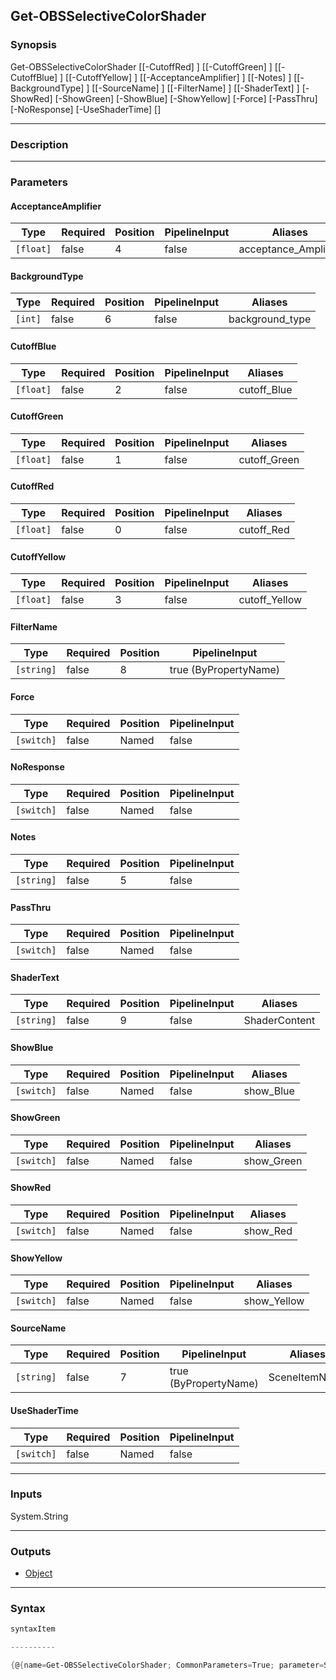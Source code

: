 Get-OBSSelectiveColorShader
---------------------------

### Synopsis

Get-OBSSelectiveColorShader [[-CutoffRed] <float>] [[-CutoffGreen] <float>] [[-CutoffBlue] <float>] [[-CutoffYellow] <float>] [[-AcceptanceAmplifier] <float>] [[-Notes] <string>] [[-BackgroundType] <int>] [[-SourceName] <string>] [[-FilterName] <string>] [[-ShaderText] <string>] [-ShowRed] [-ShowGreen] [-ShowBlue] [-ShowYellow] [-Force] [-PassThru] [-NoResponse] [-UseShaderTime] [<CommonParameters>]

---

### Description

---

### Parameters
#### **AcceptanceAmplifier**

|Type     |Required|Position|PipelineInput|Aliases             |
|---------|--------|--------|-------------|--------------------|
|`[float]`|false   |4       |false        |acceptance_Amplifier|

#### **BackgroundType**

|Type   |Required|Position|PipelineInput|Aliases        |
|-------|--------|--------|-------------|---------------|
|`[int]`|false   |6       |false        |background_type|

#### **CutoffBlue**

|Type     |Required|Position|PipelineInput|Aliases    |
|---------|--------|--------|-------------|-----------|
|`[float]`|false   |2       |false        |cutoff_Blue|

#### **CutoffGreen**

|Type     |Required|Position|PipelineInput|Aliases     |
|---------|--------|--------|-------------|------------|
|`[float]`|false   |1       |false        |cutoff_Green|

#### **CutoffRed**

|Type     |Required|Position|PipelineInput|Aliases   |
|---------|--------|--------|-------------|----------|
|`[float]`|false   |0       |false        |cutoff_Red|

#### **CutoffYellow**

|Type     |Required|Position|PipelineInput|Aliases      |
|---------|--------|--------|-------------|-------------|
|`[float]`|false   |3       |false        |cutoff_Yellow|

#### **FilterName**

|Type      |Required|Position|PipelineInput        |
|----------|--------|--------|---------------------|
|`[string]`|false   |8       |true (ByPropertyName)|

#### **Force**

|Type      |Required|Position|PipelineInput|
|----------|--------|--------|-------------|
|`[switch]`|false   |Named   |false        |

#### **NoResponse**

|Type      |Required|Position|PipelineInput|
|----------|--------|--------|-------------|
|`[switch]`|false   |Named   |false        |

#### **Notes**

|Type      |Required|Position|PipelineInput|
|----------|--------|--------|-------------|
|`[string]`|false   |5       |false        |

#### **PassThru**

|Type      |Required|Position|PipelineInput|
|----------|--------|--------|-------------|
|`[switch]`|false   |Named   |false        |

#### **ShaderText**

|Type      |Required|Position|PipelineInput|Aliases      |
|----------|--------|--------|-------------|-------------|
|`[string]`|false   |9       |false        |ShaderContent|

#### **ShowBlue**

|Type      |Required|Position|PipelineInput|Aliases  |
|----------|--------|--------|-------------|---------|
|`[switch]`|false   |Named   |false        |show_Blue|

#### **ShowGreen**

|Type      |Required|Position|PipelineInput|Aliases   |
|----------|--------|--------|-------------|----------|
|`[switch]`|false   |Named   |false        |show_Green|

#### **ShowRed**

|Type      |Required|Position|PipelineInput|Aliases |
|----------|--------|--------|-------------|--------|
|`[switch]`|false   |Named   |false        |show_Red|

#### **ShowYellow**

|Type      |Required|Position|PipelineInput|Aliases    |
|----------|--------|--------|-------------|-----------|
|`[switch]`|false   |Named   |false        |show_Yellow|

#### **SourceName**

|Type      |Required|Position|PipelineInput        |Aliases      |
|----------|--------|--------|---------------------|-------------|
|`[string]`|false   |7       |true (ByPropertyName)|SceneItemName|

#### **UseShaderTime**

|Type      |Required|Position|PipelineInput|
|----------|--------|--------|-------------|
|`[switch]`|false   |Named   |false        |

---

### Inputs
System.String

---

### Outputs
* [Object](https://learn.microsoft.com/en-us/dotnet/api/System.Object)

---

### Syntax
```PowerShell
syntaxItem
```
```PowerShell
----------
```
```PowerShell
{@{name=Get-OBSSelectiveColorShader; CommonParameters=True; parameter=System.Object[]}}
```
